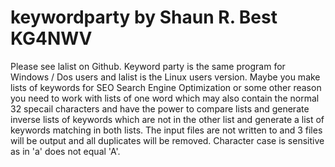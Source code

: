 # keywordparty by Shaun R. Best KG4NWV
Please see lalist on Github.  Keyword party is the same program for Windows / Dos users and lalist is the Linux users version.  Maybe you make lists of keywords for SEO Search Engine Optimization or some other reason you need to work with lists of one word which may also contain the normal 32 specail characters and have the power to compare lists and generate inverse lists of keywords which are not in the other list and generate a list of keywords matching in both lists.  The input files are not written to and 3 files will be output and all duplicates will be removed.  Character case is sensitive as in 'a' does not equal 'A'.
